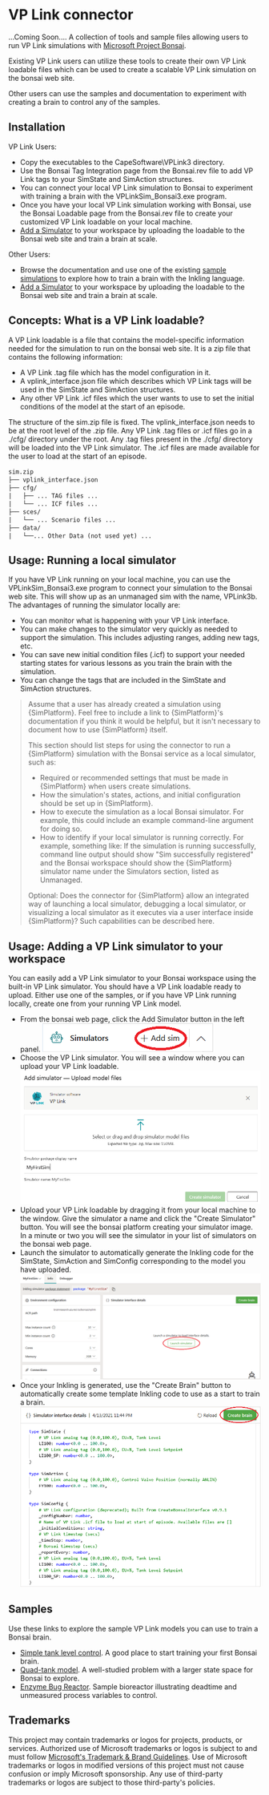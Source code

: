 # VP Link connector

...Coming Soon....
A collection of tools and sample files allowing users to run VP Link simulations with [Microsoft Project Bonsai](https://azure.microsoft.com/en-us/services/project-bonsai/).

Existing VP Link users can utilize these tools to create their own VP Link loadable files which can be used to create a scalable VP Link simulation on the bonsai web site.

Other users can use the samples and documentation to experiment with creating a brain to control any of the samples.

## Installation

VP Link Users:
* Copy the executables to the CapeSoftware\VPLink3 directory.
* Use the Bonsai Tag Integration page from the Bonsai.rev file to add VP Link tags to your SimState and SimAction structures.
* You can connect your local VP Link simulation to Bonsai to experiment with training a brain with the VPLinkSim_Bonsai3.exe program.
* Once you have your local VP Link simulation working with Bonsai, use the
Bonsai Loadable page from the Bonsai.rev file to create your customized VP Link loadable on your local machine.
* [Add a Simulator](#usage-adding-a-vp-link-simulator-to-your-workspace) to your workspace by uploading the loadable to the Bonsai web site and train a brain at scale.


Other Users:
* Browse the documentation and use one of the existing [sample simulations](samples/README.md) to explore how to train a brain with the Inkling language.
* [Add a Simulator](#usage-adding-a-vp-link-simulator-to-your-workspace) to your workspace by uploading the loadable to the Bonsai web site and train a brain at scale.

## Concepts: What is a VP Link loadable?

A VP Link loadable is a file that contains the model-specific information needed for the simulation to run on the bonsai web site.
It is a zip file that contains the following information:
* A VP Link .tag file which has the model configuration in it.
* A vplink_interface.json file which describes which VP Link tags will be used in the SimState and SimAction structures.
* Any other VP Link .icf files which the user wants to use to set the initial conditions of the model at the start of an episode.

The structure of the sim.zip file is fixed.  The vplink_interface.json needs to be at the root level of the .zip file.
Any VP Link .tag files or .icf files go in a ./cfg/ directory under the root.  Any .tag files present in the ./cfg/ directory
will be loaded into the VP Link simulator.  The .icf files are made available for the user to load at the start of an episode.

```
sim.zip
├── vplink_interface.json
├── cfg/
|   ├── ... TAG files ...
|   └── ... ICF files ...
├── sces/
|   └── ... Scenario files ...
├── data/
|   └──... Other Data (not used yet) ...
```

## Usage: Running a local simulator

If you have VP Link running on your local machine, you can use the VPLinkSim_Bonsai3.exe program to connect your simulation to the Bonsai web site.  This will show up as an unmanaged
sim with the name, VPLink3b.  The advantages of running the simulator locally are:
* You can monitor what is happening with your VP Link interface.
* You can make changes to the simulator very quickly as needed to support the simulation.  This includes adjusting ranges, adding
new tags, etc.
* You can save new initial condition files (.icf) to support your needed starting states for various lessons as you train the brain with the simulation.
* You can change the tags that are included in the SimState and SimAction structures.

> Assume that a user has already created a simulation using {SimPlatform}. Feel free to include a link to {SimPlatform}'s documentation if you think it would be helpful, but it isn't necessary to document how to use {SimPlatform} itself.
>
> This section should list steps for using the connector to run a {SimPlatform} simulation with the Bonsai service as a local simulator, such as:
> * Required or recommended settings that must be made in {SimPlatform} when users create simulations.
> * How the simulation's states, actions, and initial configuration should be set up in {SimPlatform}.
> * How to execute the simulation as a local Bonsai simulator. For example, this could include an example command-line argument for doing so.
> * How to identify if your local simulator is running correctly. For example, something like: If the simulation is running successfully, command line output should show "Sim successfully registered" and the Bonsai workspace should show the {SimPlatform} simulator name under the Simulators section, listed as Unmanaged.
>
> Optional: Does the connector for {SimPlatform} allow an integrated way of launching a local simulator, debugging a local simulator, or visualizing a local simulator as it executes via a user interface inside {SimPlatform}? Such capabilities can be described here.

## Usage: Adding a VP Link simulator to your workspace

You can easily add a VP Link simulator to your Bonsai workspace using the built-in VP Link simulator.
You should have a VP Link loadable ready to upload.  Either use one of the samples, or if you have VP Link running locally,
create one from your running VP Link model.

* From the bonsai web page, click the Add Simulator button in the left panel.  ![Add Simulator button image](docs/BonsaiAddSim.png)
* Choose the VP Link simulator.  You will see a window where you can upload your VP Link loadable. ![](docs/AddSimUploadModel.png)
* Upload your VP Link loadable by dragging it from your local machine to the window.  Give the simulator a name and click the "Create Simulator" button.
You will see the bonsai platform creating your simulator image.  In a minute or two you will see the simulator in your list of simulators on the bonsai web page.
* Launch the simulator to automatically generate the Inkling code for the SimState, SimAction and SimConfig corresponding to
the model you have uploaded. ![](docs/BonsaiLaunchSimulator.png)
* Once your Inkling is generated, use the "Create Brain" button to automatically create some template Inkling code to use as a start to train a brain.
![](docs/BonsaiCreateBrain.png)
## Samples

Use these links to explore the sample VP Link models you can use to train a Bonsai brain.

* [Simple tank level control](samples/simpletank/README.md).  A good place to start training your first Bonsai brain.
* [Quad-tank model](samples/quadtank/README.md).  A well-studied problem with a larger state space for Bonsai to explore.
* [Enzyme Bug Reactor](samples/bugreactor/README.md).  Sample bioreactor illustrating deadtime and unmeasured process variables to control.

## Trademarks

This project may contain trademarks or logos for projects, products, or services. Authorized use of Microsoft
trademarks or logos is subject to and must follow
[Microsoft's Trademark & Brand Guidelines](https://www.microsoft.com/en-us/legal/intellectualproperty/trademarks/usage/general).
Use of Microsoft trademarks or logos in modified versions of this project must not cause confusion or imply Microsoft sponsorship.
Any use of third-party trademarks or logos are subject to those third-party's policies.
